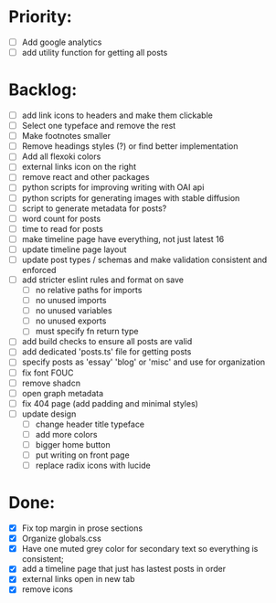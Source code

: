 # Priority:

- [ ] Add google analytics
- [ ] add utility function for getting all posts

# Backlog:

- [ ] add link icons to headers and make them clickable
- [ ] Select one typeface and remove the rest
- [ ] Make footnotes smaller
- [ ] Remove headings styles (?) or find better implementation
- [ ] Add all flexoki colors
- [ ] external links icon on the right
- [ ] remove react and other packages
- [ ] python scripts for improving writing with OAI api
- [ ] python scripts for generating images with stable diffusion
- [ ] script to generate metadata for posts?
- [ ] word count for posts
- [ ] time to read for posts
- [ ] make timeline page have everything, not just latest 16
- [ ] update timeline page layout
- [ ] update post types / schemas and make validation consistent and enforced
- [ ] add stricter eslint rules and format on save
  - [ ] no relative paths for imports
  - [ ] no unused imports
  - [ ] no unused variables
  - [ ] no unused exports
  - [ ] must specify fn return type
- [ ] add build checks to ensure all posts are valid
- [ ] add dedicated 'posts.ts' file for getting posts
- [ ] specify posts as 'essay' 'blog' or 'misc' and use for organization
- [ ] fix font FOUC
- [ ] remove shadcn
- [ ] open graph metadata
- [ ] fix 404 page (add padding and minimal styles)
- [ ] update design
  - [ ] change header title typeface
  - [ ] add more colors
  - [ ] bigger home button
  - [ ] put writing on front page
  - [ ] replace radix icons with lucide

# Done:

- [x] Fix top margin in prose sections
- [x] Organize globals.css
- [x] Have one muted grey color for secondary text so everything is consistent;
- [x] add a timeline page that just has lastest posts in order
- [x] external links open in new tab
- [x] remove icons
